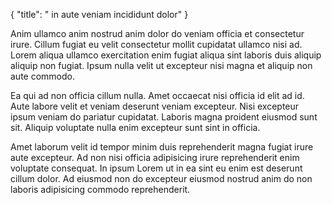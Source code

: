 {
  "title": " in aute veniam incididunt dolor"
}

Anim ullamco anim nostrud anim dolor do veniam officia et consectetur irure. Cillum fugiat eu velit consectetur mollit cupidatat ullamco nisi ad. Lorem aliqua ullamco exercitation enim fugiat aliqua sint laboris duis aliquip aliquip non fugiat. Ipsum nulla velit ut excepteur nisi magna et aliquip non aute commodo.

Ea qui ad non officia cillum nulla. Amet occaecat nisi officia id elit ad id. Aute labore velit et veniam deserunt veniam excepteur. Nisi excepteur ipsum veniam do pariatur cupidatat. Laboris magna proident eiusmod sunt sit. Aliquip voluptate nulla enim excepteur sunt sint in officia.

Amet laborum velit id tempor minim duis reprehenderit magna fugiat irure aute excepteur. Ad non nisi officia adipisicing irure reprehenderit enim voluptate consequat. In ipsum Lorem ut in ea sint eu enim est deserunt cillum dolor. Ad eiusmod non do excepteur eiusmod nostrud anim do non laboris adipisicing commodo reprehenderit.